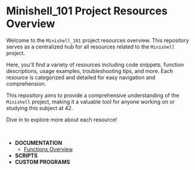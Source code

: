# Minishell_101 Project Resources Overview

Welcome to the `Minishell_101` project resources overview. This repository serves as a centralized hub for all resources related to the `Minishell` project.

Here, you'll find a variety of resources including code snippets, function descriptions, usage examples, troubleshooting tips, and more. Each resource is categorized and detailed for easy navigation and comprehension.

This repository aims to provide a comprehensive understanding of the `Minishell` project, making it a valuable tool for anyone working on or studying this subject at 42.

Dive in to explore more about each resource! 

<br>

- **DOCUMENTATION**
  + [Functions Overview](https://github.com/maitreverge/minishell_101/blob/3b378e14123888a2d02b868a2b4bd151bc954fdb/ressources/maitreverge/functions_overview/README.md)
- **SCRIPTS**
- **CUSTOM PROGRAMS**

</br>

